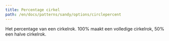 ```yaml
---
title: Percentage cirkel
path: /en/docs/patterns/sandy/options/circlepercent
---
```


Het percentage van een cirkelrok. 100% maakt een volledige cirkelrok, 50% een halve cirkelrok.